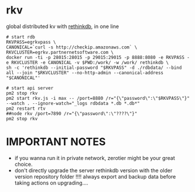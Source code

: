 # rkv

global distributed kv with [rethinkdb](https://rethinkdb.com/), in one line 

```
# start rdb
RKVPASS=egrkvpass \
CANONICAL=`curl -s http://checkip.amazonaws.com` \
RKVCLUSTER=egrkv.partnernetsoftware.com \
docker run -ti -p 28015:28015 -p 29015:29015 -p 8888:8080 -e RKVPASS -e RKVCLUSTER -e CANONICAL -v $PWD:/work/ -w /work/ rethinkdb \
sh -c 'rethinkdb --initial-password "$RKVPASS" -d ./rdbdata/ --bind all --join "$RKVCLUSTER" --no-http-admin --canonical-address "$CANONICAL"'

# start api server
pm2 stop rkv
pm2 start rkv.js -i max -- /port=8880 /r="{\"password\":\"$RKVPASS\"}" --watch . --ignore-watch="_logs rdbdata *.db *.db*"
pm2 restart rtv
##node rkv /port=7890 /r="{\"password\":\"????\"}"
pm2 stop rkv

```

# IMPORTANT NOTES

* if you wanna run it in private network, zerotier might be your great choice.
* don't directly upgrade the server rethinkdb version with the older version repository folder !!!! always export and backup data before taking actions on upgrading....

